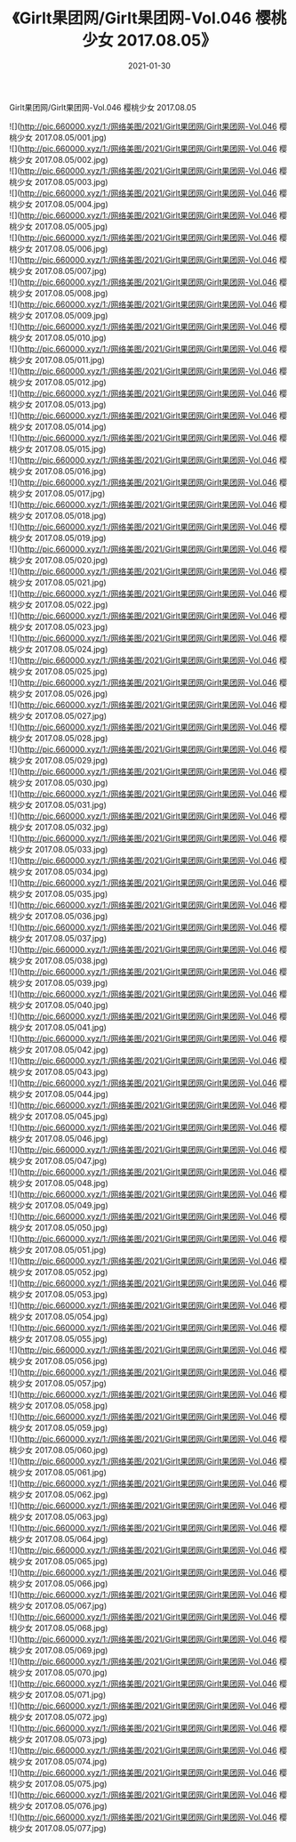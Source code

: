 ﻿---
layout: post
title:  《Girlt果团网/Girlt果团网-Vol.046 樱桃少女 2017.08.05》
date:   2021-01-30
img: http://pic.660000.xyz/1:/网络美图/2021/Girlt果团网/Girlt果团网-Vol.046 樱桃少女 2017.08.05/000.jpg
categories: [美女, 清纯, 唯美]
---

Girlt果团网/Girlt果团网-Vol.046 樱桃少女 2017.08.05

 ![](http://pic.660000.xyz/1:/网络美图/2021/Girlt果团网/Girlt果团网-Vol.046 樱桃少女 2017.08.05/001.jpg) <br>![](http://pic.660000.xyz/1:/网络美图/2021/Girlt果团网/Girlt果团网-Vol.046 樱桃少女 2017.08.05/002.jpg) <br>![](http://pic.660000.xyz/1:/网络美图/2021/Girlt果团网/Girlt果团网-Vol.046 樱桃少女 2017.08.05/003.jpg) <br>![](http://pic.660000.xyz/1:/网络美图/2021/Girlt果团网/Girlt果团网-Vol.046 樱桃少女 2017.08.05/004.jpg) <br>![](http://pic.660000.xyz/1:/网络美图/2021/Girlt果团网/Girlt果团网-Vol.046 樱桃少女 2017.08.05/005.jpg) <br>![](http://pic.660000.xyz/1:/网络美图/2021/Girlt果团网/Girlt果团网-Vol.046 樱桃少女 2017.08.05/006.jpg) <br>![](http://pic.660000.xyz/1:/网络美图/2021/Girlt果团网/Girlt果团网-Vol.046 樱桃少女 2017.08.05/007.jpg) <br>![](http://pic.660000.xyz/1:/网络美图/2021/Girlt果团网/Girlt果团网-Vol.046 樱桃少女 2017.08.05/008.jpg) <br>![](http://pic.660000.xyz/1:/网络美图/2021/Girlt果团网/Girlt果团网-Vol.046 樱桃少女 2017.08.05/009.jpg) <br>![](http://pic.660000.xyz/1:/网络美图/2021/Girlt果团网/Girlt果团网-Vol.046 樱桃少女 2017.08.05/010.jpg) <br>![](http://pic.660000.xyz/1:/网络美图/2021/Girlt果团网/Girlt果团网-Vol.046 樱桃少女 2017.08.05/011.jpg) <br>![](http://pic.660000.xyz/1:/网络美图/2021/Girlt果团网/Girlt果团网-Vol.046 樱桃少女 2017.08.05/012.jpg) <br>![](http://pic.660000.xyz/1:/网络美图/2021/Girlt果团网/Girlt果团网-Vol.046 樱桃少女 2017.08.05/013.jpg) <br>![](http://pic.660000.xyz/1:/网络美图/2021/Girlt果团网/Girlt果团网-Vol.046 樱桃少女 2017.08.05/014.jpg) <br>![](http://pic.660000.xyz/1:/网络美图/2021/Girlt果团网/Girlt果团网-Vol.046 樱桃少女 2017.08.05/015.jpg) <br>![](http://pic.660000.xyz/1:/网络美图/2021/Girlt果团网/Girlt果团网-Vol.046 樱桃少女 2017.08.05/016.jpg) <br>![](http://pic.660000.xyz/1:/网络美图/2021/Girlt果团网/Girlt果团网-Vol.046 樱桃少女 2017.08.05/017.jpg) <br>![](http://pic.660000.xyz/1:/网络美图/2021/Girlt果团网/Girlt果团网-Vol.046 樱桃少女 2017.08.05/018.jpg) <br>![](http://pic.660000.xyz/1:/网络美图/2021/Girlt果团网/Girlt果团网-Vol.046 樱桃少女 2017.08.05/019.jpg) <br>![](http://pic.660000.xyz/1:/网络美图/2021/Girlt果团网/Girlt果团网-Vol.046 樱桃少女 2017.08.05/020.jpg) <br>![](http://pic.660000.xyz/1:/网络美图/2021/Girlt果团网/Girlt果团网-Vol.046 樱桃少女 2017.08.05/021.jpg) <br>![](http://pic.660000.xyz/1:/网络美图/2021/Girlt果团网/Girlt果团网-Vol.046 樱桃少女 2017.08.05/022.jpg) <br>![](http://pic.660000.xyz/1:/网络美图/2021/Girlt果团网/Girlt果团网-Vol.046 樱桃少女 2017.08.05/023.jpg) <br>![](http://pic.660000.xyz/1:/网络美图/2021/Girlt果团网/Girlt果团网-Vol.046 樱桃少女 2017.08.05/024.jpg) <br>![](http://pic.660000.xyz/1:/网络美图/2021/Girlt果团网/Girlt果团网-Vol.046 樱桃少女 2017.08.05/025.jpg) <br>![](http://pic.660000.xyz/1:/网络美图/2021/Girlt果团网/Girlt果团网-Vol.046 樱桃少女 2017.08.05/026.jpg) <br>![](http://pic.660000.xyz/1:/网络美图/2021/Girlt果团网/Girlt果团网-Vol.046 樱桃少女 2017.08.05/027.jpg) <br>![](http://pic.660000.xyz/1:/网络美图/2021/Girlt果团网/Girlt果团网-Vol.046 樱桃少女 2017.08.05/028.jpg) <br>![](http://pic.660000.xyz/1:/网络美图/2021/Girlt果团网/Girlt果团网-Vol.046 樱桃少女 2017.08.05/029.jpg) <br>![](http://pic.660000.xyz/1:/网络美图/2021/Girlt果团网/Girlt果团网-Vol.046 樱桃少女 2017.08.05/030.jpg) <br>![](http://pic.660000.xyz/1:/网络美图/2021/Girlt果团网/Girlt果团网-Vol.046 樱桃少女 2017.08.05/031.jpg) <br>![](http://pic.660000.xyz/1:/网络美图/2021/Girlt果团网/Girlt果团网-Vol.046 樱桃少女 2017.08.05/032.jpg) <br>![](http://pic.660000.xyz/1:/网络美图/2021/Girlt果团网/Girlt果团网-Vol.046 樱桃少女 2017.08.05/033.jpg) <br>![](http://pic.660000.xyz/1:/网络美图/2021/Girlt果团网/Girlt果团网-Vol.046 樱桃少女 2017.08.05/034.jpg) <br>![](http://pic.660000.xyz/1:/网络美图/2021/Girlt果团网/Girlt果团网-Vol.046 樱桃少女 2017.08.05/035.jpg) <br>![](http://pic.660000.xyz/1:/网络美图/2021/Girlt果团网/Girlt果团网-Vol.046 樱桃少女 2017.08.05/036.jpg) <br>![](http://pic.660000.xyz/1:/网络美图/2021/Girlt果团网/Girlt果团网-Vol.046 樱桃少女 2017.08.05/037.jpg) <br>![](http://pic.660000.xyz/1:/网络美图/2021/Girlt果团网/Girlt果团网-Vol.046 樱桃少女 2017.08.05/038.jpg) <br>![](http://pic.660000.xyz/1:/网络美图/2021/Girlt果团网/Girlt果团网-Vol.046 樱桃少女 2017.08.05/039.jpg) <br>![](http://pic.660000.xyz/1:/网络美图/2021/Girlt果团网/Girlt果团网-Vol.046 樱桃少女 2017.08.05/040.jpg) <br>![](http://pic.660000.xyz/1:/网络美图/2021/Girlt果团网/Girlt果团网-Vol.046 樱桃少女 2017.08.05/041.jpg) <br>![](http://pic.660000.xyz/1:/网络美图/2021/Girlt果团网/Girlt果团网-Vol.046 樱桃少女 2017.08.05/042.jpg) <br>![](http://pic.660000.xyz/1:/网络美图/2021/Girlt果团网/Girlt果团网-Vol.046 樱桃少女 2017.08.05/043.jpg) <br>![](http://pic.660000.xyz/1:/网络美图/2021/Girlt果团网/Girlt果团网-Vol.046 樱桃少女 2017.08.05/044.jpg) <br>![](http://pic.660000.xyz/1:/网络美图/2021/Girlt果团网/Girlt果团网-Vol.046 樱桃少女 2017.08.05/045.jpg) <br>![](http://pic.660000.xyz/1:/网络美图/2021/Girlt果团网/Girlt果团网-Vol.046 樱桃少女 2017.08.05/046.jpg) <br>![](http://pic.660000.xyz/1:/网络美图/2021/Girlt果团网/Girlt果团网-Vol.046 樱桃少女 2017.08.05/047.jpg) <br>![](http://pic.660000.xyz/1:/网络美图/2021/Girlt果团网/Girlt果团网-Vol.046 樱桃少女 2017.08.05/048.jpg) <br>![](http://pic.660000.xyz/1:/网络美图/2021/Girlt果团网/Girlt果团网-Vol.046 樱桃少女 2017.08.05/049.jpg) <br>![](http://pic.660000.xyz/1:/网络美图/2021/Girlt果团网/Girlt果团网-Vol.046 樱桃少女 2017.08.05/050.jpg) <br>![](http://pic.660000.xyz/1:/网络美图/2021/Girlt果团网/Girlt果团网-Vol.046 樱桃少女 2017.08.05/051.jpg) <br>![](http://pic.660000.xyz/1:/网络美图/2021/Girlt果团网/Girlt果团网-Vol.046 樱桃少女 2017.08.05/052.jpg) <br>![](http://pic.660000.xyz/1:/网络美图/2021/Girlt果团网/Girlt果团网-Vol.046 樱桃少女 2017.08.05/053.jpg) <br>![](http://pic.660000.xyz/1:/网络美图/2021/Girlt果团网/Girlt果团网-Vol.046 樱桃少女 2017.08.05/054.jpg) <br>![](http://pic.660000.xyz/1:/网络美图/2021/Girlt果团网/Girlt果团网-Vol.046 樱桃少女 2017.08.05/055.jpg) <br>![](http://pic.660000.xyz/1:/网络美图/2021/Girlt果团网/Girlt果团网-Vol.046 樱桃少女 2017.08.05/056.jpg) <br>![](http://pic.660000.xyz/1:/网络美图/2021/Girlt果团网/Girlt果团网-Vol.046 樱桃少女 2017.08.05/057.jpg) <br>![](http://pic.660000.xyz/1:/网络美图/2021/Girlt果团网/Girlt果团网-Vol.046 樱桃少女 2017.08.05/058.jpg) <br>![](http://pic.660000.xyz/1:/网络美图/2021/Girlt果团网/Girlt果团网-Vol.046 樱桃少女 2017.08.05/059.jpg) <br>![](http://pic.660000.xyz/1:/网络美图/2021/Girlt果团网/Girlt果团网-Vol.046 樱桃少女 2017.08.05/060.jpg) <br>![](http://pic.660000.xyz/1:/网络美图/2021/Girlt果团网/Girlt果团网-Vol.046 樱桃少女 2017.08.05/061.jpg) <br>![](http://pic.660000.xyz/1:/网络美图/2021/Girlt果团网/Girlt果团网-Vol.046 樱桃少女 2017.08.05/062.jpg) <br>![](http://pic.660000.xyz/1:/网络美图/2021/Girlt果团网/Girlt果团网-Vol.046 樱桃少女 2017.08.05/063.jpg) <br>![](http://pic.660000.xyz/1:/网络美图/2021/Girlt果团网/Girlt果团网-Vol.046 樱桃少女 2017.08.05/064.jpg) <br>![](http://pic.660000.xyz/1:/网络美图/2021/Girlt果团网/Girlt果团网-Vol.046 樱桃少女 2017.08.05/065.jpg) <br>![](http://pic.660000.xyz/1:/网络美图/2021/Girlt果团网/Girlt果团网-Vol.046 樱桃少女 2017.08.05/066.jpg) <br>![](http://pic.660000.xyz/1:/网络美图/2021/Girlt果团网/Girlt果团网-Vol.046 樱桃少女 2017.08.05/067.jpg) <br>![](http://pic.660000.xyz/1:/网络美图/2021/Girlt果团网/Girlt果团网-Vol.046 樱桃少女 2017.08.05/068.jpg) <br>![](http://pic.660000.xyz/1:/网络美图/2021/Girlt果团网/Girlt果团网-Vol.046 樱桃少女 2017.08.05/069.jpg) <br>![](http://pic.660000.xyz/1:/网络美图/2021/Girlt果团网/Girlt果团网-Vol.046 樱桃少女 2017.08.05/070.jpg) <br>![](http://pic.660000.xyz/1:/网络美图/2021/Girlt果团网/Girlt果团网-Vol.046 樱桃少女 2017.08.05/071.jpg) <br>![](http://pic.660000.xyz/1:/网络美图/2021/Girlt果团网/Girlt果团网-Vol.046 樱桃少女 2017.08.05/072.jpg) <br>![](http://pic.660000.xyz/1:/网络美图/2021/Girlt果团网/Girlt果团网-Vol.046 樱桃少女 2017.08.05/073.jpg) <br>![](http://pic.660000.xyz/1:/网络美图/2021/Girlt果团网/Girlt果团网-Vol.046 樱桃少女 2017.08.05/074.jpg) <br>![](http://pic.660000.xyz/1:/网络美图/2021/Girlt果团网/Girlt果团网-Vol.046 樱桃少女 2017.08.05/075.jpg) <br>![](http://pic.660000.xyz/1:/网络美图/2021/Girlt果团网/Girlt果团网-Vol.046 樱桃少女 2017.08.05/076.jpg) <br>![](http://pic.660000.xyz/1:/网络美图/2021/Girlt果团网/Girlt果团网-Vol.046 樱桃少女 2017.08.05/077.jpg) <br>
